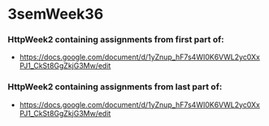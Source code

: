 # 3semWeek36

### HttpWeek2 containing assignments from first part of:
- https://docs.google.com/document/d/1yZnup_hF7s4WI0K6VWL2yc0XxPJ1_CkSt8GgZkjG3Mw/edit


### HttpWeek2 containing assignments from last part of:
- https://docs.google.com/document/d/1yZnup_hF7s4WI0K6VWL2yc0XxPJ1_CkSt8GgZkjG3Mw/edit
